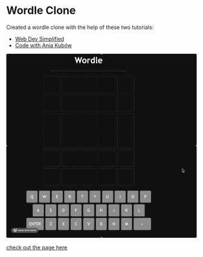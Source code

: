 # Wordle Clone
Created a wordle clone with the help of these two tutorials:
- [Web Dev Simplified](https://www.youtube.com/watch?v=Wak7iN4JZzU&t=104s)
- [Code with Ania Kubów](https://www.youtube.com/watch?v=mpby4HiElek)

![alt text](wordle.gif "wordle gif")

[check out the page here](https://dianaaa.io/wordle-clone/)
